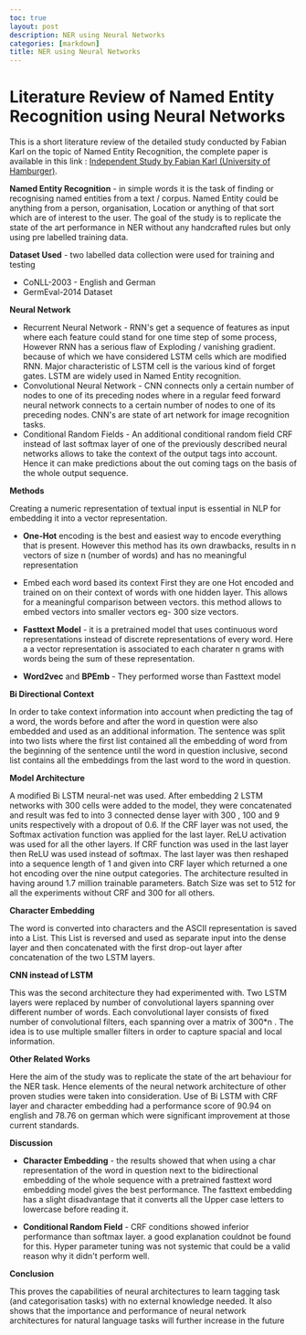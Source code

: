 ```yaml
---
toc: true
layout: post
description: NER using Neural Networks
categories: [markdown]
title: NER using Neural Networks
---
```

# Literature Review of Named Entity Recognition using Neural Networks 

This is a short literature review of the detailed study conducted by Fabian Karl on the topic of Named Entity Recognition, the complete paper is available in this link :  [Independent Study by Fabian Karl (University of Hamburger)](https://www.inf.uni-hamburg.de/en/inst/ab/lt/teaching/independent-studies/201711-karl-ner-independent.pdf).

**Named Entity Recognition** - in simple words it is the task of finding or recognising named entities from a text / corpus. Named Entity could be anything from a person, organisation, Location or anything of that sort which are of interest to the user. The goal of the study is to replicate the state of the art  performance in NER without any handcrafted rules but only using pre labelled training data.

**Dataset Used** - two labelled data collection were used for training and testing

* CoNLL-2003 - English and German
* GermEval-2014 Dataset

**Neural Network** 

* Recurrent Neural Network - RNN's get a sequence of features as input where each feature could stand for one time step of some process, However RNN has a serious flaw of Exploding / vanishing gradient. because of which we have considered LSTM cells which are modified RNN. Major characteristic of LSTM cell is the various kind of forget gates. LSTM are widely used in Named Entity recognition.
* Convolutional Neural Network - CNN connects only a certain number of  nodes to one of its preceding nodes where in a regular feed forward neural network connects to a certain number of nodes to one of its preceding nodes.  CNN's are state of art network for image recognition tasks.
* Conditional Random Fields - An additional conditional random field CRF instead of last softmax layer of one of the previously  described  neural networks allows to take the context of the output tags into account. Hence it can make predictions about the out coming tags on the basis of the whole output sequence.

**Methods**

Creating a numeric representation of textual input is essential in NLP for embedding it into a vector representation. 

* **One-Hot** encoding is the best and easiest way to encode everything that is present. However this method has its own drawbacks, results in n vectors of size n (number of words) and has no meaningful representation

* Embed each word based its context First they are one Hot encoded and trained on on their context of words  with one hidden layer. This allows for a meaningful comparison between vectors. this method allows to embed vectors into smaller vectors eg- 300 size vectors.

* **Fasttext Model** -  it is a pretrained model that uses continuous word representations instead of discrete representations of every word. Here a a vector representation is associated to each charater n grams with words being the sum of these representation.

* **Word2vec** and **BPEmb** - They performed worse than Fasttext model

**Bi Directional Context** 

In order to take context information into account when predicting  the tag of a word, the words before and after the word in question were also embedded and used as an additional  information. The sentence was split into two lists where the first list contained all the embedding of word from the beginning of the sentence until the word in question inclusive, second list contains all the embeddings from the last word to the word in question. 

**Model Architecture** 

A modified Bi LSTM neural-net was used. After embedding  2 LSTM networks with 300 cells were added to the model, they were concatenated and result was fed to into 3 connected dense layer with 300 , 100 and 9 units respectively with a dropout of 0.6. If the CRF layer was not used, the Softmax activation function was applied for the last layer. ReLU activation was used for all the other layers. If CRF function was used in the last layer then ReLU was used instead of softmax. The last layer was then reshaped into a sequence length of 1 and given into CRF layer which returned a one hot encoding over the nine  output categories. The architecture resulted in having around 1.7 million trainable parameters. Batch Size was set to 512  for all the experiments  without CRF and 300 for all others.

**Character Embedding**

The word is converted into characters and the ASCII representation is saved into a List. This List is reversed and used as separate input into the dense layer and then concatenated  with the first drop-out layer after concatenation of the two LSTM layers.

**CNN instead of LSTM** 

This was the second architecture they had experimented with. Two LSTM layers were replaced by number of convolutional layers spanning over different number of words. Each convolutional layer consists of fixed number of convolutional filters, each spanning over a matrix of 300*n . The idea is to use multiple smaller filters in order to  capture spacial and local information.

**Other Related Works**

Here the aim of the study was to replicate the state of the art behaviour for the NER task. Hence elements of the neural network architecture of other proven studies were taken into consideration. Use of Bi LSTM with CRF layer and character embedding had a performance score of 90.94 on english and 78.76 on german which were significant improvement at those current standards.

**Discussion**

* **Character Embedding** - the results showed that when using a char representation of the word in question next to the bidirectional embedding of the whole sequence with a pretrained fasttext word embedding model gives the best performance. The fasttext embedding has a slight disadvantage that it converts all the Upper case letters to lowercase before reading it.

* **Conditional Random Field** - CRF conditions showed inferior performance than softmax layer. a good explanation couldnot be found for this. Hyper parameter tuning was not systemic that could be a valid reason why it didn't perform well.

**Conclusion**

This proves the capabilities of neural architectures to learn tagging task (and categorisation tasks) with no external knowledge needed. It also shows that the importance and performance  of neural network architectures for  natural language tasks will further increase in the future




